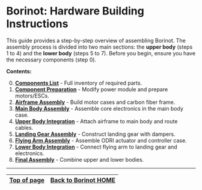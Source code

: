 # Borinot: Hardware Building Instructions

This guide provides a step-by-step overview of assembling Borinot. The assembly process is divided into two main sections: the **upper body** (steps 1 to 4) and the **lower body** (steps 5 to 7). Before you begin, ensure you have the necessary components (step 0).

**Contents:**

0. [**Components List**](0_components_list.md) - Full inventory of required parts.
1. [**Component Preparation**](1_component_preparation.md) - Modify power module and prepare motors/ESCs.
2. [**Airframe Assembly**](2_airframe_assembly.md) - Build motor cases and carbon fiber frame.
3. [**Main Body Assembly**](3_main_body_assembly.md) - Assemble core electronics in the main body case.
4. [**Upper Body Integration**](4_upper_body_integration.md) - Attach airframe to main body and route cables.
5. [**Landing Gear Assembly**](5_landing_gear_assembly.md) - Construct landing gear with dampers.
6. [**Flying Arm Assembly**](6_flying_arm_assembly.md) - Assemble ODRI actuator and controller case.
7. [**Lower Body Integration**](7_lower_body_integration.md) - Connect flying arm to landing gear and electronics.
8. [**Final Assembly**](8_final_assembly.md) - Combine upper and lower bodies.

---

| [Top of page](#borinot-hardware-building-instructions) | [Back to Borinot HOME](../README.md) |
| --- | --- |
